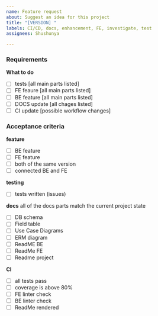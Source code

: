 ```yaml
---
name: Feature request
about: Suggest an idea for this project
title: "[VERSION] "
labels: CI/CD, docs, enhancement, FE, investigate, test
assignees: Shushunya

---
```


### Requirements
**What to do**
- [ ] tests [all main parts listed]
- [ ] FE feaure [all main parts listed]
- [ ] BE feature [all main parts listed]
- [ ] DOCS update [all chages listed]
- [ ] CI update [possible workflow changes]

### Acceptance criteria
**feature**
- [ ] BE feature
- [ ] FE feature
- [ ] both of the same version
- [ ] connected BE and FE

**testing**
- [ ] tests written (issues)

**docs**
all of the docs parts match the current project state
- [ ] DB schema
- [ ] Field table
- [ ] Use Case Diagrams
- [ ] ERM diagram
- [ ] ReadME BE
- [ ] ReadMe FE
- [ ] Readme project

**CI**
- [ ] all tests pass
- [ ] coverage is above 80%
- [ ] FE linter check
- [ ] BE linter check
- [ ] ReadMe rendered
